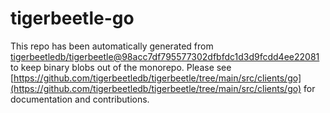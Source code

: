 # tigerbeetle-go
This repo has been automatically generated from [tigerbeetledb/tigerbeetle@98acc7df795577302dfbfdc1d3d9fcdd4ee22081](https://github.com/tigerbeetledb/tigerbeetle/commit/98acc7df795577302dfbfdc1d3d9fcdd4ee22081) to keep binary blobs out of the monorepo. Please see [https://github.com/tigerbeetledb/tigerbeetle/tree/main/src/clients/go](https://github.com/tigerbeetledb/tigerbeetle/tree/main/src/clients/go) for documentation and contributions.
